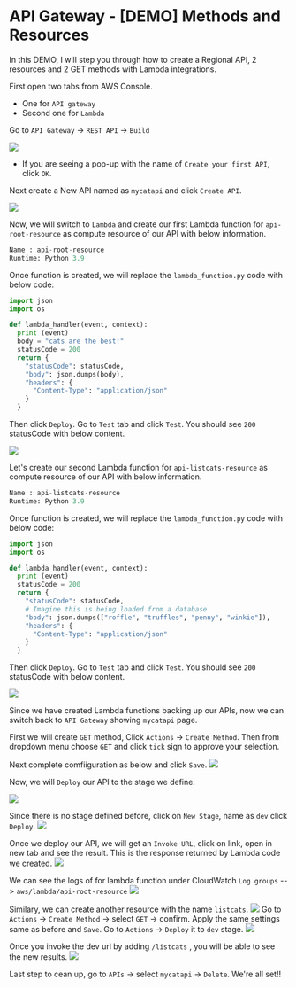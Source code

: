 # API Gateway - [DEMO] Methods and Resources

In this DEMO, I will step you through how to create a Regional API, 2 resources and 2 GET methods with Lambda integrations.

First open two tabs from AWS Console.
 * One for `API gateway`
 * Second one for `Lambda`

Go to `API Gateway` -> `REST API` -> `Build`

![](images/restApi-build.png)

 * If you are seeing a pop-up with the name of `Create your first API`, click `OK`.

Next create a New API named as `mycatapi` and click `Create API`.

![](images/create-api.png)

Now, we will switch to `Lambda` and create our first Lambda function for `api-root-resource` as compute resource of our API with below information.

```python
Name : api-root-resource
Runtime: Python 3.9
```
Once function is created, we will replace the `lambda_function.py` code with below code:

```python
import json
import os

def lambda_handler(event, context):
  print (event)
  body = "cats are the best!"
  statusCode = 200
  return {
    "statusCode": statusCode,
    "body": json.dumps(body),
    "headers": {
      "Content-Type": "application/json"
    }
  }
```
Then click `Deploy`. Go to `Test` tab and click `Test`. You should see `200` statusCode with below content.

![](images/test-result-of-api-root-func.png)

Let's create our second Lambda function for `api-listcats-resource` as compute resource of our API with below information.

```python
Name : api-listcats-resource
Runtime: Python 3.9
```
Once function is created, we will replace the `lambda_function.py` code with below code:

```python
import json
import os

def lambda_handler(event, context):
  print (event)
  statusCode = 200
  return {
    "statusCode": statusCode,
    # Imagine this is being loaded from a database
    "body": json.dumps(["roffle", "truffles", "penny", "winkie"]),
    "headers": {
      "Content-Type": "application/json"
    }
  }
```
Then click `Deploy`. Go to `Test` tab and click `Test`. You should see `200` statusCode with below content.

![](images/test-result-of-listcats.png)

Since we have created Lambda functions backing up our APIs, now we can switch back to `API Gateway` showing `mycatapi` page.

First we will create `GET` method, Click `Actions` -> `Create Method`. Then  from dropdown menu choose `GET` and click `tick` sign to approve your selection.

Next complete comfiiguration as below and click `Save`.
![](images/get-method.png)

Now, we will `Deploy` our API to the stage we define.

![](images/deploy-api.png)

Since there is no stage defined before, click on `New Stage`, name as `dev` click `Deploy`.
![](images/stage-name.png)

Once we deploy our API, we will get an `Invoke URL`, click on link, open in new tab and see the result. This is the response returned by Lambda code we created.
![](images/api-response.png) 

We can see the logs of for lambda function under CloudWatch `Log groups` --> `aws/lambda/api-root-resource`
![](images/cw-logs.png)

Similary, we can create another resource with the name `listcats`.
![](images/create-resource.png) 
Go to `Actions` -> `Create Method` -> select `GET` -> confirm.
Apply the same settings same as before and `Save`. Go to `Actions` -> `Deploy` it to `dev` stage.
![](images/get-method-for-listcats.png) 

Once you invoke the dev url by adding `/listcats` , you will be able to see the new results.
![](images/response-listcats.png)

Last step to cean up, go to `APIs` -> select `mycatapi` -> `Delete`.
We're all set!!